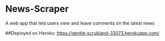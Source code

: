 # News-Scraper
A web app that lets users view and leave comments on the latest news

##Deployed on Heroku: https://gentle-scrubland-33073.herokuapp.com/
